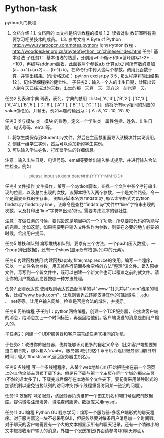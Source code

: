 # Python-task
python入门教程
1.	文档介绍
1.1.	文档目的
本文档是培训教程的模版
1.2.	读者对象
教研室所有需要学习相关技术的成员。
1.3.	参考文档
A Byte of Python：http://www.swaroopch.com/notes/python/
简明 Python 教程：http://woodpecker.org.cn/abyteofpython_cn/chinese/index.html
任务1 基本语法
子任务1： 基本语法的熟悉，分别用while循环和for循环编写1+2+…+100，再编写addnum函数，此函数两个参数a,b 计算a,b之间所有数的累加(a+(a+1)+(a+2)+….(b-1)+b)。在命令行中传入这两个参数，调用此函数计算，并输出结果。(命令格式如： python  excise.py  3  5 , 那么程序将输出结果12 )。记住确保程序的健壮性。
子任务2：输入一个人的出生日期，计算出该人到今天已经活过的天数，出生的那一天算一天，现在这一刻也算一天。


任务2 列表和字典
	列表，表列，字典的使用：list=[['A','3'],['B','2'], ['C','3'], ['A','4'], ['B','5'], ['C','6'], ['A','1'], ['B','1'], ['C','1']]，请将所有key相同的对应的value值相加，并输出，例如本题的输出为：{'A': 8, 'C': 10, 'B': 8}

任务3 类与模块
	类，模块 的熟悉。定义一个学生类，属性包括，姓名、出生日期、电话号码、email等。
1)	将学生类保存到Student.py文件，然后在主函数里面导入该模块并实现调用。
2)	创建一组学生实例，然后可以添加新的学生实例。
3)	可以输入学生姓名，打印出学生的详细信息。

注意：输入出生日期、电话号码、email等要给出输入格式提示，并进行输入合法性检查。例如
>>please input student datebirth(YYYY-MM-DD):

任务4 文件操作
	文件操作，编写一个python脚本，查找一个文件中某个字符串出现的位置，以及总共出现的次数。该脚本将传入两个参数，一个是文件路径，令一个是需要查找的字符串。
例如该脚本名为 findstr.py ,那么命令格式为python  findstr.py  findstr.py  line 。该命令是查找“findstr.py”文件中“line”字符串出现的次数，以及打印出”line”字符串出现的行。需要考虑程序的健壮性.

注意：在做任务的时候，要假设这是项目中的一个子功能，所以要把代码的功能写的完善。比如这题，如果需要用户输入文件名作为参数，则要在必要的地方必要的时候，给出用户提示。

任务5 堆栈和队列
	编写堆栈和队列，要求有三个方法，一个push(压入数据)，一个pop(弹出数据)，还有一个show(显示所有栈(队列)中的元素)。

任务6 内建函数使用
	内建函数apply,filter,map,reduce的使用。编写一个程序，它以一个文件名为参数，用去掉各行前面多余空格的方法“整理”该文件。读入原始文件，再写到一个新文件中，既可以创建一个新文件也可以覆盖之前的就文件。请让你的用户挑选到底要按哪一种方法处理。

任务7 正则表达式
	使用规则表达式匹配简单的以"www."打头并以".com"结尾的域名，比如"www.baidu.com"，让规则表达式还能支持其他的顶级域名：.edu 、.net等等。让用户输入网址，检查是否是合法的域名，并提示。

任务8 网络编程
	子任务1：python网络编程，创建一个TCP服务器，它接收客户端的消息，给消息加上一个时间标签，再返回给他们。客户端发送的消息是由用户输入的。

子任务2：创建一个UDP服务器和客户端完成任务10相同的功能。

子任务3：改进你的服务器，使其能够识别更多的自定义命令（比如客户端想要知道当前日期，那么输入'#date'，服务器识别到这个命令后会返回服务器当前日期时间；输入‘#hostname’,返回服务器主机名）。

任务9 多线程
	写一个多线程程序，从某个web地址(url)开始把链接在前一个网页上的其他全部主页都下载下来，但是只下载与第一个主页在同一个域的那些主页(不然的话太多了)，下载完成后保存在本地某个文件夹下。要记得采用某种形式的加锁机制以避免链接队列的访问冲突(多个线程重复访问某一链接的问题)。

任务10 数据库
域名服务，该服务器负责维护一个由主机名和端口号组成的数据库。提供域名注册服务，域名查询服务。数据库采用mysql。

任务11 GUI编程
Python GUI程序学习：编写一个服务器-多客户端形式的聊天程序。对于服务器这一块不必采用GUI，但服务器要对每条用户消息加一个时间戳。对于聊天的客户端需要有一个大的文本框显示所有的聊天记录，还有一个稍微小的文本框接收用户输入的消息，外加一个发送按钮(界面请参考QQ聊天界面)。

